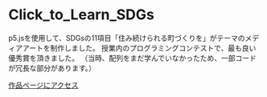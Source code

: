 # Click_to_Learn_SDGs
p5.jsを使用して、SDGsの11項目「住み続けられる町づくりを」がテーマのメディアアートを制作しました。 授業内のプログラミングコンテストで、最も良い優秀賞を頂きました。  （当時、配列をまだ学んでいなかったため、一部コードが冗長な部分があります。）

[作品ページにアクセス](https://garnier1909.github.io/Click_to_Learn_SDGs/)
